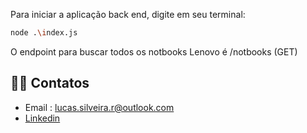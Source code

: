 Para iniciar a aplicação back end, digite em seu terminal:

```bash
node .\index.js
```

O endpoint para buscar todos os notbooks Lenovo é /notbooks (GET)

## 🧑‍💻 Contatos

- Email : lucas.silveira.r@outlook.com
- [Linkedin](https://www.linkedin.com/in/lucas-ribeirodev)
